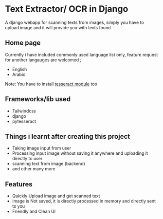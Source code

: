 
# Text Extractor/ OCR in Django


A django webapp for scanning texts from images, simply you have to upload image and it will provide you with texts found



## Home page

Currently i have included commonly used language list only, feature request for another langauges are welcomed ;
- English
- Arabic


Note: You have to install [tesseract module](https://github.com/UB-Mannheim/tesseract/wiki) too
## Frameworks/lib used
- Tailwindcss
- django
- pytesseract

## Things i learnt after creating this project

- Taking image input from user 
- Processing input image without saving it anywhere and uploading it directly to user
- scanning text from image (backend)
- and other many more


## Features
- Quickly Upload image and get scanned text 
- Image is Not saved, it is directly processed in memory and directly sent to you
- Friendly and Clean UI



